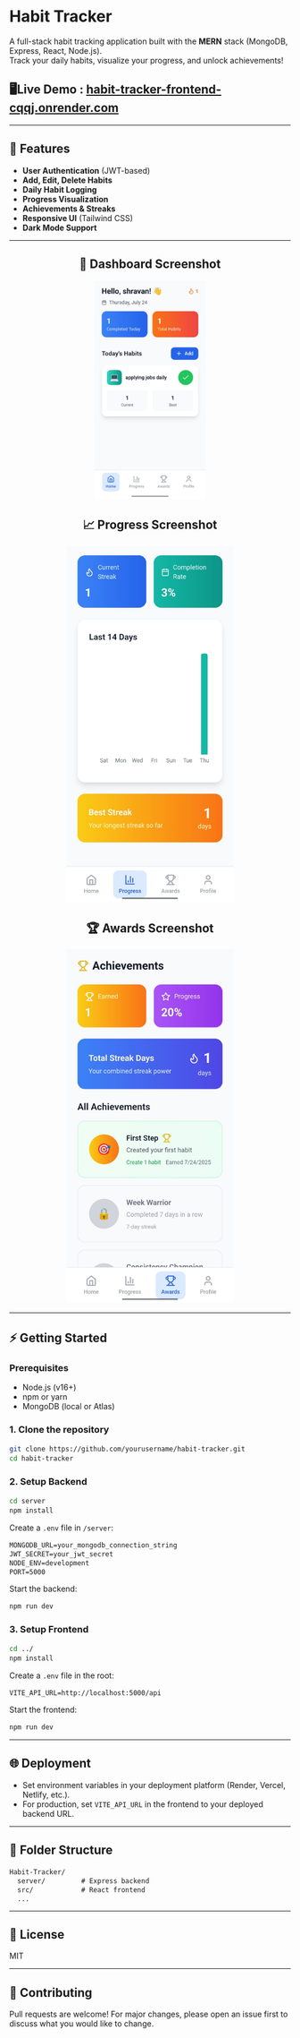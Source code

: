 # Habit Tracker

A full-stack habit tracking application built with the **MERN** stack (MongoDB, Express, React, Node.js).  
Track your daily habits, visualize your progress, and unlock achievements!

## 🖥️Live Demo : [habit-tracker-frontend-cqqj.onrender.com](https://habit-tracker-frontend-cqqj.onrender.com)

---

## 🚀 Features

- **User Authentication** (JWT-based)
- **Add, Edit, Delete Habits**
- **Daily Habit Logging**
- **Progress Visualization**
- **Achievements & Streaks**
- **Responsive UI** (Tailwind CSS)
- **Dark Mode Support**

---

<h2 align="center">📸 Dashboard Screenshot</h2>
<p align="center">
  <img src="screenshorts/dashboard.jpg" alt="Dashboard" width="200"/>
</p>

<h2 align="center">📈 Progress Screenshot</h2>
<p align="center">
  <img src="screenshorts/progress.jpg" alt="Progress" width=300"/>
</p>

<h2 align="center">🏆 Awards Screenshot</h2>
<p align="center">
  <img src="screenshorts/Awards.jpg" alt="Awards" width="300"/>
</p>

---

## ⚡ Getting Started

### Prerequisites

- Node.js (v16+)
- npm or yarn
- MongoDB (local or Atlas)

### 1. Clone the repository

```bash
git clone https://github.com/yourusername/habit-tracker.git
cd habit-tracker
```

### 2. Setup Backend

```bash
cd server
npm install
```

Create a `.env` file in `/server`:

```
MONGODB_URL=your_mongodb_connection_string
JWT_SECRET=your_jwt_secret
NODE_ENV=development
PORT=5000
```

Start the backend:

```bash
npm run dev
```

### 3. Setup Frontend

```bash
cd ../
npm install
```

Create a `.env` file in the root:

```
VITE_API_URL=http://localhost:5000/api
```

Start the frontend:

```bash
npm run dev
```

---

## 🌐 Deployment

- Set environment variables in your deployment platform (Render, Vercel, Netlify, etc.).
- For production, set `VITE_API_URL` in the frontend to your deployed backend URL.

---

## 📁 Folder Structure

```
Habit-Tracker/
  server/         # Express backend
  src/            # React frontend
  ...
```

---

## 📄 License

MIT

---

## 🤝 Contributing

Pull requests are welcome! For major changes, please open an issue first to discuss what you would like to change.

